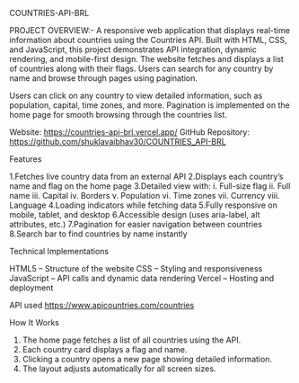 COUNTRIES-API-BRL

PROJECT OVERVIEW:-
A responsive web application that displays real-time information about countries using the Countries API.
Built with HTML, CSS, and JavaScript, this project demonstrates API integration, dynamic rendering, and mobile-first design.
The website fetches and displays a list of countries along with their flags.
Users can search for any country by name and browse through pages using pagination.  

Users can click on any country to view detailed information, such as population, capital, time zones, and more.
Pagination is implemented on the home page for smooth browsing through the countries list.


Website: https://countries-api-brl.vercel.app/
GitHub Repository: https://github.com/shuklavaibhav30/COUNTRIES_API-BRL

Features

1.Fetches live country data from an external API
2.Displays each country’s name and flag on the home page
3.Detailed view with:
  i. Full-size flag
 ii. Full name
iii. Capital
iv.  Borders
  v. Population
 vi. Time zones
vii. Currency
viii. Language
4.Loading indicators while fetching data
5.Fully responsive on mobile, tablet, and desktop
6.Accessible design (uses aria-label, alt attributes, etc.)
7.Pagination for easier navigation between countries
8.Search bar to find countries by name instantly  




Technical Implementations

HTML5 – Structure of the website
CSS – Styling and responsiveness
JavaScript – API calls and dynamic data rendering
Vercel – Hosting and deployment

API used
https://www.apicountries.com/countries


How It Works
1. The home page fetches a list of all countries using the API.
2. Each country card displays a flag and name.
3. Clicking a country opens a new page showing detailed information.
4. The layout adjusts automatically for all screen sizes.

